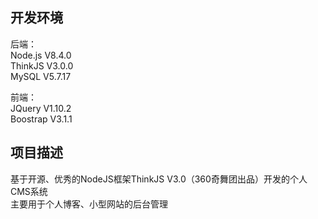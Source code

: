 
## 开发环境
后端：  
Node.js V8.4.0  
ThinkJS V3.0.0  
MySQL V5.7.17  

前端：  
JQuery V1.10.2  
Boostrap V3.1.1  

## 项目描述
基于开源、优秀的NodeJS框架ThinkJS V3.0（360奇舞团出品）开发的个人CMS系统  
主要用于个人博客、小型网站的后台管理